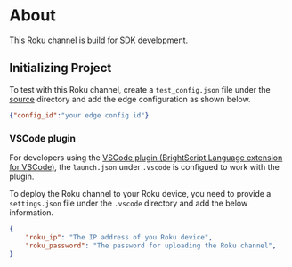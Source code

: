 # About

This Roku channel is build for SDK development.

## Initializing Project

To test with this Roku channel, create a `test_config.json` file under the [source](./source) directory and add the edge configuration as shown below.

```json
{"config_id":"your edge config id"}
```

### VSCode plugin

For developers using the [VSCode plugin (BrightScript Language extension for VSCode)](https://marketplace.visualstudio.com/items?itemName=RokuCommunity.brightscript), the `launch.json` under `.vscode` is configued to work with the plugin.

To deploy the Roku channel to your Roku device, you need to provide a `settings.json` file under the `.vscode` directory and add the below information.

```json
{
    "roku_ip": "The IP address of you Roku device",
    "roku_password": "The password for uploading the Roku channel",
}
```
